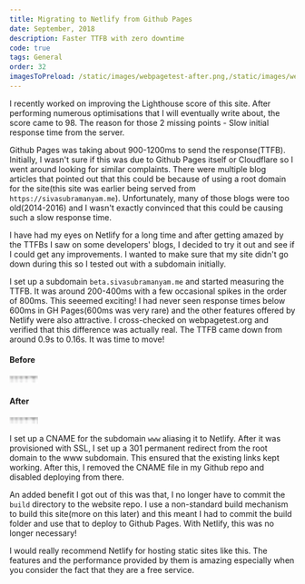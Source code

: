 ```yaml
---
title: Migrating to Netlify from Github Pages
date: September, 2018
description: Faster TTFB with zero downtime
code: true
tags: General
order: 32
imagesToPreload: /static/images/webpagetest-after.png,/static/images/webpagetest-before.png
---
```


I recently worked on improving the Lighthouse score of this site. After performing numerous
optimisations that I will eventually write about, the score came to 98. The reason for those
2 missing points - Slow initial response time from the server.

Github Pages was taking about 900-1200ms to send the response(TTFB). Initially, I
wasn't sure if this was due to Github Pages itself or Cloudflare so I went around looking for
similar complaints. There were multiple blog articles that pointed out that this could be
because of using a root domain for the site(this site was earlier being served from `https://sivasubramanyam.me`).
Unfortunately, many of those blogs were too old(2014-2016) and I wasn't exactly convinced
that this could be causing such a slow response time.

I have had my eyes on Netlify for a long time and after getting amazed by the TTFBs I saw
on some developers' blogs, I decided to try it out and see if I could get any
improvements. I wanted to make sure that my site didn't go down during this so I tested out
with a subdomain initially.

I set up a subdomain `beta.sivasubramanyam.me` and started measuring the TTFB. It was around
200-400ms with a few occasional spikes in the order of 800ms. This seeemed exciting! I had never
seen response times below 600ms in GH Pages(600ms was very rare) and the other features offered
by Netlify were also attractive. I cross-checked on webpagetest.org and verified
that this difference was actually real. The TTFB came down from around 0.9s to 0.16s.
It was time to move!

#### **Before**

<div class="ajanta">
  <img
    class="img-responsive center-block pixelated blur"
    src="/static/images/lowres/webpagetest-before.png" 
    alt="Before">

  <img class="img-responsive center-block original">
</div>

#### **After**

<div class="ajanta">
  <img
    class="img-responsive center-block pixelated blur"
    src="/static/images/lowres/webpagetest-after.png" 
    alt="After">

  <img class="img-responsive center-block original">
</div>

I set up a CNAME for the subdomain `www` aliasing it to Netlify. After it was provisioned with
SSL, I set up a 301 permanent redirect from the root domain to the www subdomain. This ensured that
the existing links kept working. After this, I removed the CNAME file in my Github repo and
disabled deploying from there. 

An added benefit I got out of this was that, I no longer have to commit the `build` directory
to the website repo. I use a non-standard build mechanism to build this site(more on this later)
and this meant I had to commit the build folder and use that to deploy to Github Pages. With
Netlify, this was no longer necessary!

I would really recommend Netlify for hosting static sites like this. The features and the
performance provided by them is amazing especially when you consider the fact that they are a
free service.

